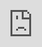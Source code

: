 ```yaml
---
layout: post
date:   2023-04-30
image: "/conflict_urbanism_sp2023/images/WonjinZoe/map1.png"
title:  "Exploring The Conflict Between Over-Simplified Design and Diverse Community Needs 
in Small Parks in Queens, New York"
author: "Wonjin Kim + Zoe Su"
---
```


### Introduction

This report examines the conflict between simplified design and diverse community needs in small parks along the 7 Line in Queens, New York. GIS and data research analyze spatial patterns and characteristics of small parks in Queens and demographic data from surrounding areas. We want to discover that Queens' many small parks are designed with a simplistic, generic approach that may not adequately reflect the diverse needs and identities of the surrounding communities.
 
 
!["Exploring the small parks located around Line 7"](/conflict_urbanism_sp2023/images/WonjinZoe/map2.png)

Our research anticipates several key findings. 


First, Queens' smaller parks are disproportionately located in low-income and minority neighborhoods, which may reflect a lack of investment and interest from the city government. 


Second, there is a significant mismatch between the demographic characteristics of the surrounding neighborhoods and the design characteristics of small-scale parks, such as playgrounds and sports facilities, that need to meet the needs and interests of residents. 


Finally, lacking public investment and community involvement in designing and maintaining smaller parks can worsen a conflict between simplified design and diverse community needs. 


To start, we would like to use one of the small parks as an example to illustrate:
!["Public Small Park at 90th St-Elmhurst Ave Station"](/conflict_urbanism_sp2023/images/WonjinZoe/map3.png)

<sub>Data Source: Google Maps(2023)[map locating 90th St-Elmhurst Ave Station] </sub>


!["Public Small Park at 90th St-Elmhurst Ave Station"](/conflict_urbanism_sp2023/images/WonjinZoe/map4.jpg)

<sub>Data Source: Google Maps(2023)[map locating 90th St-Elmhurst Ave Station] </sub>


!["Public Small Park at 90th St-Elmhurst Ave Station"](/conflict_urbanism_sp2023/images/WonjinZoe/map5.jpg)

<sub>Data Source: Google Maps(2023)[map locating 90th St-Elmhurst Ave Station] </sub>


Just like this small park, there are many others alongside the 7 Line in Queens, suffering the same fate of generalization and monotonous design while being situated in culturally, socially and economically diverse neighborhoods. 

!["Public Parks in Queens"](/conflict_urbanism_sp2023/images/WonjinZoe/map together.png)

<sub>Data Source: Google Maps(2023)[map locating 90th St-Elmhurst Ave Station] </sub>


The method behind our research is guided by the two forces behinds the management and ownership of these parks: the New York City Parks and Recreation Department and the local community. For each of these park, we are looking at its government and governance, both quantitatively and qualitatively. From mapping out capital project investments done by Parks and Recs in Queens to different languages spoken by people living in Queens. The projects attempts to extrapolate and put into form the culture at each of these parks or the lack-thereof. 

!["Diagram of Methodology"](/conflict_urbanism_sp2023/images/WonjinZoe/methodology diagram.png)


!["Map of Public Parks Along the 7 Line"](/conflict_urbanism_sp2023/images/WonjinZoe/MAP WITH LINE AND PARK_PRESENTATION-01.png)


!["Map of Capital Project Investment by New York City Parks and Recreation Department"](/conflict_urbanism_sp2023/images/WonjinZoe/map with capital project invetmsnet-01.png)


[According to the New York City Parks and Recreation Department Capital Project Tracker](https://www.nycgovparks.org/planning-and-building/capital-project-tracker#Queens/)


!["Map of Majority Race by Area in Queens Along the 7 Line"](/conflict_urbanism_sp2023/images/WonjinZoe/RACE-01-01.png)

<sub>Data Source: Best Neighborhood (2023)[Race, Diversity, and Ethnicity in New York, NY] </sub>


!["Map of Languages Spoken in Queens Along the 7 Line"](/conflict_urbanism_sp2023/images/WonjinZoe/LANGUAGE MAP-01.png)

<sub>Data Source: Jill Hubley (2023)[Most Frequently Spoken Language at Home, Excluding English and Spanish, by Census Tract] </sub>


!["Map of Rent Affordability in Queens Along the 7 Line"](/conflict_urbanism_sp2023/images/WonjinZoe/RENT AFFORDABILITY-01.png)

<sub>Data Source: Best Neighborhood (2023)[The Most and Least Expensive Areas to Rent in New York, NY] </sub>


!["Map of Diversity Score in Queens Along the 7 Line"](/conflict_urbanism_sp2023/images/WonjinZoe/DIVERSITY MAP-01.png)

<sub>Data Source: Best Neighborhood (2023)[Diversity Score] </sub>

















To include hyperlinks format them like this [text of link](http://c4sr.columbia.edu/).  

To embed images first ensure that the file is at least 740px wide. Then place the image file in a folder named for your group in the images folder. Then link to that image using the format here, but replace the file path with the name of your group's folder and appropriate image file name:  

 

If you want to include html files (i.e. an interactive map) host these via your personal github page, and then you can embed them in your document with a iframe. The format looks like this:  

<div class="iframe-column"><iframe src="https://player.vimeo.com/video/290575503?title=0&byline=0&portrait=0" style="position:absolute;top:0;left:0;width:100%;height:100%;" frameborder="0"></iframe></div>  


All you need to do to use one is replace the url that is between the two " ". Here is an iframe of mapbox tiles:  

<div class="iframe-column"><iframe src="https://api.mapbox.com/styles/v1/mapbox/satellite-v9.html?title=true&access_token=pk.eyJ1IjoibWFwYm94IiwiYSI6ImNpejY4NDg1bDA1cjYzM280NHJ5NzlvNDMifQ.d6e-nNyBDtmQCVwVNivz7A#2/0/0" style="position:absolute;top:0;left:0;width:100%;height:100%;" frameborder="0"></iframe></div>
